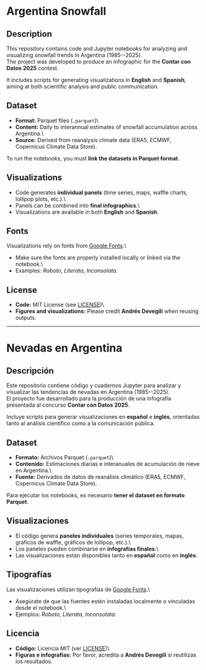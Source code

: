 # Argentina Snowfall

## Description

This repository contains code and Jupyter notebooks for analyzing and visualizing snowfall trends in Argentina (1985--2025).\
The project was developed to produce an infographic for the **Contar con Datos 2025** contest.

It includes scripts for generating visualizations in **English** and **Spanish**, aiming at both scientific analysis and public communication.

## Dataset

-   **Format:** Parquet files (`.parquet`)\
-   **Content:** Daily to interannual estimates of snowfall accumulation across Argentina.\
-   **Source:** Derived from reanalysis climate data (ERA5, ECMWF, Copernicus Climate Data Store).

To run the notebooks, you must **link the datasets in Parquet format**.

## Visualizations

-   Code generates **individual panels** (time series, maps, waffle charts, lollipop plots, etc.).\
-   Panels can be combined into **final infographics**.\
-   Visualizations are available in both **English** and **Spanish**.

## Fonts

Visualizations rely on fonts from [Google Fonts](https://fonts.google.com).\
- Make sure the fonts are properly installed locally or linked via the notebook.\
- Examples: *Roboto*, *Literata*, *Inconsolata*.

## License

-   **Code:** MIT License (see [LICENSE](LICENSE))\
-   **Figures and visualizations:** Please credit **Andrés Devegili** when reusing outputs.

------------------------------------------------------------------------

# Nevadas en Argentina

## Descripción

Este repositorio contiene código y cuadernos Jupyter para analizar y visualizar las tendencias de nevadas en Argentina (1985--2025).\
El proyecto fue desarrollado para la producción de una infografía presentada al concurso **Contar con Datos 2025**.

Incluye scripts para generar visualizaciones en **español** e **inglés**, orientadas tanto al análisis científico como a la comunicación pública.

## Dataset

-   **Formato:** Archivos Parquet (`.parquet`)\
-   **Contenido:** Estimaciones diarias e interanuales de acumulación de nieve en Argentina.\
-   **Fuente:** Derivados de datos de reanálisis climático (ERA5, ECMWF, Copernicus Climate Data Store).

Para ejecutar los notebooks, es necesario **tener el dataset en formato Parquet**.

## Visualizaciones

-   El código genera **paneles individuales** (series temporales, mapas, gráficos de waffle, gráficos de lollipop, etc.).\
-   Los paneles pueden combinarse en **infografías finales**.\
-   Las visualizaciones están disponibles tanto en **español** como en **inglés**.

## Tipografías

Las visualizaciones utilizan tipografías de [Google Fonts](https://fonts.google.com).\
- Asegúrate de que las fuentes estén instaladas localmente o vinculadas desde el notebook.\
- Ejemplos: *Roboto*, *Literata*, *Inconsolata*.

## Licencia

-   **Código:** Licencia MIT (ver [LICENSE](LICENSE))\
-   **Figuras e infografías:** Por favor, acredita a **Andrés Devegili** si reutilizas los resultados.
